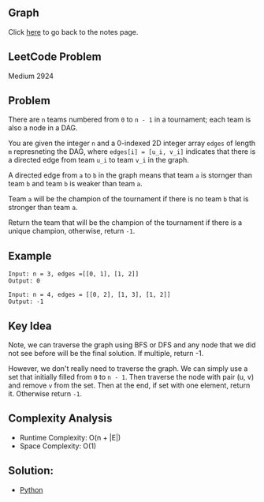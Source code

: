 ## Graph 
Click [here](../notes.md) to go back to the notes page.

## LeetCode Problem
Medium 2924

## Problem
There are `n` teams numbered from `0` to `n - 1` in a tournament; each team is also a node in a DAG.

You are given the integer `n` and a 0-indexed 2D integer array `edges` of length `m` represneting the DAG, where `edges[i] = [u_i, v_i]` indicates that there is a directed edge from team `u_i` to team `v_i` in the graph.

A directed edge from `a` to `b` in the graph means that team `a` is stornger than team `b` and team `b` is weaker than team `a`.

Team `a` will be the champion of the tournament if there is no team `b` that is stronger than team `a`.

Return the team that will be the champion of the tournament if there is a unique champion, otherwise, return `-1`.

## Example
```
Input: n = 3, edges =[[0, 1], [1, 2]]
Output: 0

Input: n = 4, edges = [[0, 2], [1, 3], [1, 2]]
Output: -1
```

## Key Idea
Note, we can traverse the graph using BFS or DFS and any node that we did not see before will be the final solution. If multiple, return -1.

However, we don't really need to traverse the graph. We can simply use a set that initially filled from `0` to `n - 1`. Then traverse the node with pair (u, v) and remove `v` from the set. Then at the end, if set with one element, return it. Otherwise return `-1`.

## Complexity Analysis
- Runtime Complexity: O(n + |E|)
- Space Complexity: O(1)

## Solution:
- [Python](./solution.py)